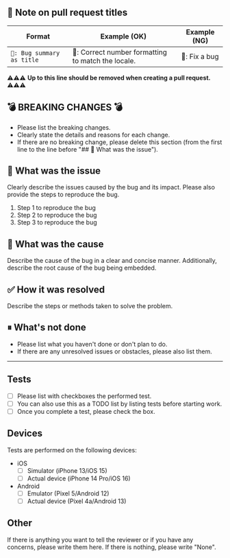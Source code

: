 ## 📝 Note on pull request titles

| Format                     | Example (OK)                                       | Example (NG)  |
|----------------------------|----------------------------------------------------|---------------|
| `🐛: Bug summary as title` | 🐛: Correct number formatting to match the locale. | 🐛: Fix a bug |

⚠️⚠️⚠️ **Up to this line should be removed when creating a pull request.** ⚠️⚠️⚠️

<!--
********************************************************************************
* Please use the content below as a template for your pull request.            *
* Feel free to remove sections which do not make sense.                        *
********************************************************************************
-->

## 💣 BREAKING CHANGES 💣

- Please list the breaking changes.
- Clearly state the details and reasons for each change.
- If there are no breaking change, please delete this section (from the first line to the line before "## 🤔 What was the
  issue").

## 🤔 What was the issue

Clearly describe the issues caused by the bug and its impact.
Please also provide the steps to reproduce the bug.

1. Step 1 to reproduce the bug
2. Step 2 to reproduce the bug
3. Step 3 to reproduce the bug

## 🐛 What was the cause

Describe the cause of the bug in a clear and concise manner.
Additionally, describe the root cause of the bug being embedded.

## ✅ How it was resolved

Describe the steps or methods taken to solve the problem.

## ⏸ What's not done

- Please list what you haven't done or don't plan to do.
- If there are any unresolved issues or obstacles, please also list them.

---

<!-- Please use the sections before the divider above as the commit message when enabling auto-merge. -->

## Tests

- [ ] Please list with checkboxes the performed test.
- [ ] You can also use this as a TODO list by listing tests before starting work.
- [ ] Once you complete a test, please check the box.

## Devices

Tests are performed on the following devices:

- iOS
  - [ ] Simulator (iPhone 13/iOS 15)
  - [ ] Actual device (iPhone 14 Pro/iOS 16)
- Android
  - [ ] Emulator (Pixel 5/Android 12)
  - [ ] Actual device (Pixel 4a/Android 13)

## Other

If there is anything you want to tell the reviewer or if you have any concerns, please write them here.
If there is nothing, please write "None".
